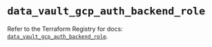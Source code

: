 # `data_vault_gcp_auth_backend_role`

Refer to the Terraform Registry for docs: [`data_vault_gcp_auth_backend_role`](https://registry.terraform.io/providers/hashicorp/vault/3.25.0/docs/data-sources/gcp_auth_backend_role).
